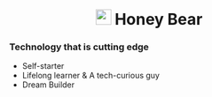 <h1 align="center"><img src="https://media.giphy.com/media/hvRJCLFzcasrR4ia7z/giphy.gif" width="28"> Honey Bear </h1>

### Technology that is cutting edge

- Self-starter
- Lifelong learner & A tech-curious guy
- Dream Builder
